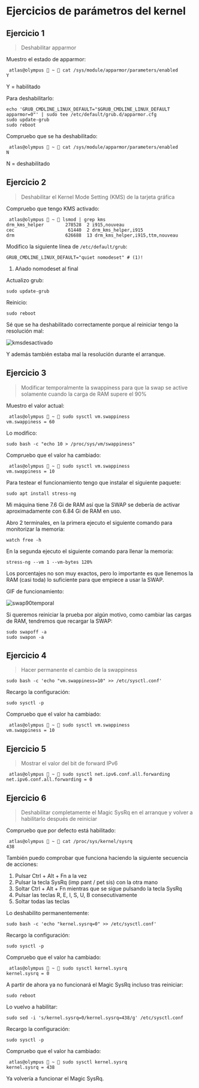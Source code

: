 # Ejercicios de parámetros del kernel

## Ejercicio 1

> Deshabilitar apparmor

Muestro el estado de apparmor:

```shell
 atlas@olympus  ~  cat /sys/module/apparmor/parameters/enabled
Y
```

Y = habilitado

Para deshabilitarlo:

```shell
echo 'GRUB_CMDLINE_LINUX_DEFAULT="$GRUB_CMDLINE_LINUX_DEFAULT apparmor=0"' | sudo tee /etc/default/grub.d/apparmor.cfg
sudo update-grub
sudo reboot
```

Compruebo que se ha deshabilitado:

```shell
 atlas@olympus  ~  cat /sys/module/apparmor/parameters/enabled
N
```

N = deshabilitado

## Ejercicio 2

> Deshabilitar el Kernel Mode Setting (KMS) de la tarjeta gráfica

Compruebo que tengo KMS activado:

```shell
 atlas@olympus  ~  lsmod | grep kms
drm_kms_helper        278528  2 i915,nouveau
cec                    61440  2 drm_kms_helper,i915
drm                   626688  13 drm_kms_helper,i915,ttm,nouveau
```

Modifico la siguiente línea de `/etc/default/grub`:

```shell
GRUB_CMDLINE_LINUX_DEFAULT="quiet nomodeset" # (1)!
```

1. Añado nomodeset al final

Actualizo grub:

```shell
sudo update-grub
```

Reinicio:

```shell
sudo reboot
```

Sé que se ha deshabilitado correctamente porque al reiniciar tengo la resolución mal:

![kmsdesactivado](https://i.imgur.com/gSHqjPV.png)

Y además también estaba mal la resolución durante el arranque.

## Ejercicio 3

> Modificar temporalmente la swappiness para que la swap se active solamente cuando la carga de RAM supere el 90%

Muestro el valor actual:

```shell
 atlas@olympus  ~  sudo sysctl vm.swappiness
vm.swappiness = 60
```

Lo modifico:

```shell
sudo bash -c "echo 10 > /proc/sys/vm/swappiness"
```

Compruebo que el valor ha cambiado:

```shell
 atlas@olympus  ~  sudo sysctl vm.swappiness
vm.swappiness = 10
```

Para testear el funcionamiento tengo que instalar el siguiente paquete:

```shell
sudo apt install stress-ng
```

Mi máquina tiene 7.6 Gi de RAM así que la SWAP se debería de activar aproximadamente con 6.84 Gi de RAM en uso.

Abro 2 terminales, en la primera ejecuto el siguiente comando para monitorizar la  memoria:

```shell
watch free -h
```

En la segunda ejecuto el siguiente comando para llenar la memoria:

```shell
stress-ng --vm 1 --vm-bytes 120%
```

Los porcentajes no son muy exactos, pero lo importante es que llenemos la RAM (casi toda) lo suficiente para que empiece a usar la SWAP.

GIF de funcionamiento:

![swap90temporal](https://i.postimg.cc/qqxzJtGQ/swap90temporal.gif)

Si queremos reiniciar la prueba por algún motivo, como cambiar las cargas de RAM, tendremos que recargar la SWAP:

```shell
sudo swapoff -a
sudo swapon -a
```

## Ejercicio 4

> Hacer permanente el cambio de la swappiness

```shell
sudo bash -c 'echo "vm.swappiness=10" >> /etc/sysctl.conf'
```

Recargo la configuración:

```shell
sudo sysctl -p
```

Compruebo que el valor ha cambiado:

```shell
 atlas@olympus  ~  sudo sysctl vm.swappiness
vm.swappiness = 10
```

## Ejercicio 5

> Mostrar el valor del bit de forward IPv6

```shell
 atlas@olympus  ~  sudo sysctl net.ipv6.conf.all.forwarding
net.ipv6.conf.all.forwarding = 0
```

## Ejercicio 6

> Deshabilitar completamente el Magic SysRq en el arranque y volver a habilitarlo después de reiniciar

Compruebo que por defecto está habilitado:

```shell
 atlas@olympus  ~  cat /proc/sys/kernel/sysrq
438
```

También puedo comprobar que funciona haciendo la siguiente secuencia de acciones:

1. Pulsar Ctrl + Alt + Fn a la vez
2. Pulsar la tecla SysRq (imp pant / pet sis) con la otra mano
3. Soltar Ctrl + Alt + Fn mientras que se sigue pulsando la tecla SysRq
4. Pulsar las teclas R, E, I, S, U, B consecutivamente
5. Soltar todas las teclas

Lo deshabilito permanentemente:

```shell
sudo bash -c 'echo "kernel.sysrq=0" >> /etc/sysctl.conf'
```

Recargo la configuración:

```shell
sudo sysctl -p
```

Compruebo que el valor ha cambiado:

```shell
 atlas@olympus  ~  sudo sysctl kernel.sysrq
kernel.sysrq = 0
```

A partir de ahora ya no funcionará el Magic SysRq incluso tras reiniciar:

```shell
sudo reboot
```

Lo vuelvo a habilitar:

```shell
sudo sed -i 's/kernel.sysrq=0/kernel.sysrq=438/g' /etc/sysctl.conf
```

Recargo la configuración:

```shell
sudo sysctl -p
```

Compruebo que el valor ha cambiado:

```shell
 atlas@olympus  ~  sudo sysctl kernel.sysrq
kernel.sysrq = 438
```

Ya volvería a funcionar el Magic SysRq.
